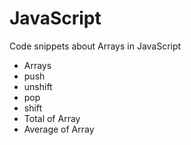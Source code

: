# JavaScript

Code snippets about Arrays in JavaScript

- Arrays
- push
- unshift
- pop
- shift
- Total of Array
- Average of Array
